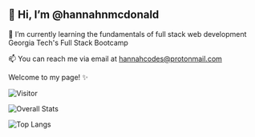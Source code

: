 ## 👋 Hi, I’m @hannahnmcdonald

🌱 I’m currently learning the fundamentals of full stack web development Georgia Tech's Full Stack Bootcamp

📫 You can reach me via email at hannahcodes@protonmail.com

Welcome to my page! ✨

![Visitor](https://visitor-badge.laobi.icu/badge?page_id=hannahnmcdonald)

![Overall Stats](https://github-readme-stats.vercel.app/api?username=hannahnmcdonald&count_private=false&show_icons=true&theme=vue-dark)

![Top Langs](https://github-readme-stats.vercel.app/api/top-langs/?username=hannahnmcdonald&layout=compact&theme=vue-dark)

